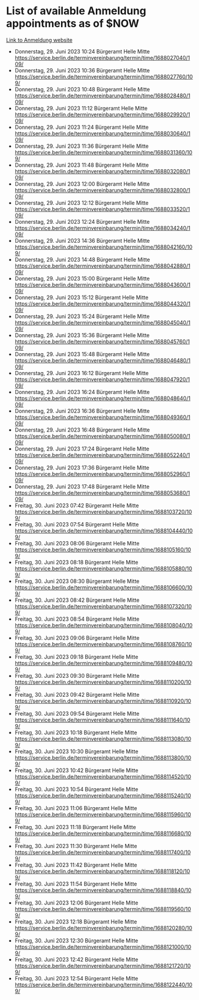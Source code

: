 # List of available Anmeldung appointments as of $NOW
[Link to Anmeldung website](https://service.berlin.de/terminvereinbarung/termin/tag.php?termin=1&anliegen[]=120686&dienstleisterlist=122210,122217,327316,122219,327312,122227,327314,122231,327346,122243,327348,122254,122252,329742,122260,329745,122262,329748,122271,327278,122273,327274,122277,327276,330436,122280,327294,122282,327290,122284,327292,122291,327270,122285,327266,122286,327264,122296,327268,150230,329760,122297,327286,122294,327284,122312,329763,122314,329775,122304,327330,122311,327334,122309,327332,317869,122281,327352,122279,329772,122283,122276,327324,122274,327326,122267,329766,122246,327318,122251,327320,122257,327322,122208,327298,122226,327300&herkunft=http%3A%2F%2Fservice.berlin.de%2Fdienstleistung%2F120686%2F)
- Donnerstag, 29. Juni 2023 10:24 Bürgeramt Helle Mitte https://service.berlin.de/terminvereinbarung/termin/time/1688027040/109/
- Donnerstag, 29. Juni 2023 10:36 Bürgeramt Helle Mitte https://service.berlin.de/terminvereinbarung/termin/time/1688027760/109/
- Donnerstag, 29. Juni 2023 10:48 Bürgeramt Helle Mitte https://service.berlin.de/terminvereinbarung/termin/time/1688028480/109/
- Donnerstag, 29. Juni 2023 11:12 Bürgeramt Helle Mitte https://service.berlin.de/terminvereinbarung/termin/time/1688029920/109/
- Donnerstag, 29. Juni 2023 11:24 Bürgeramt Helle Mitte https://service.berlin.de/terminvereinbarung/termin/time/1688030640/109/
- Donnerstag, 29. Juni 2023 11:36 Bürgeramt Helle Mitte https://service.berlin.de/terminvereinbarung/termin/time/1688031360/109/
- Donnerstag, 29. Juni 2023 11:48 Bürgeramt Helle Mitte https://service.berlin.de/terminvereinbarung/termin/time/1688032080/109/
- Donnerstag, 29. Juni 2023 12:00 Bürgeramt Helle Mitte https://service.berlin.de/terminvereinbarung/termin/time/1688032800/109/
- Donnerstag, 29. Juni 2023 12:12 Bürgeramt Helle Mitte https://service.berlin.de/terminvereinbarung/termin/time/1688033520/109/
- Donnerstag, 29. Juni 2023 12:24 Bürgeramt Helle Mitte https://service.berlin.de/terminvereinbarung/termin/time/1688034240/109/
- Donnerstag, 29. Juni 2023 14:36 Bürgeramt Helle Mitte https://service.berlin.de/terminvereinbarung/termin/time/1688042160/109/
- Donnerstag, 29. Juni 2023 14:48 Bürgeramt Helle Mitte https://service.berlin.de/terminvereinbarung/termin/time/1688042880/109/
- Donnerstag, 29. Juni 2023 15:00 Bürgeramt Helle Mitte https://service.berlin.de/terminvereinbarung/termin/time/1688043600/109/
- Donnerstag, 29. Juni 2023 15:12 Bürgeramt Helle Mitte https://service.berlin.de/terminvereinbarung/termin/time/1688044320/109/
- Donnerstag, 29. Juni 2023 15:24 Bürgeramt Helle Mitte https://service.berlin.de/terminvereinbarung/termin/time/1688045040/109/
- Donnerstag, 29. Juni 2023 15:36 Bürgeramt Helle Mitte https://service.berlin.de/terminvereinbarung/termin/time/1688045760/109/
- Donnerstag, 29. Juni 2023 15:48 Bürgeramt Helle Mitte https://service.berlin.de/terminvereinbarung/termin/time/1688046480/109/
- Donnerstag, 29. Juni 2023 16:12 Bürgeramt Helle Mitte https://service.berlin.de/terminvereinbarung/termin/time/1688047920/109/
- Donnerstag, 29. Juni 2023 16:24 Bürgeramt Helle Mitte https://service.berlin.de/terminvereinbarung/termin/time/1688048640/109/
- Donnerstag, 29. Juni 2023 16:36 Bürgeramt Helle Mitte https://service.berlin.de/terminvereinbarung/termin/time/1688049360/109/
- Donnerstag, 29. Juni 2023 16:48 Bürgeramt Helle Mitte https://service.berlin.de/terminvereinbarung/termin/time/1688050080/109/
- Donnerstag, 29. Juni 2023 17:24 Bürgeramt Helle Mitte https://service.berlin.de/terminvereinbarung/termin/time/1688052240/109/
- Donnerstag, 29. Juni 2023 17:36 Bürgeramt Helle Mitte https://service.berlin.de/terminvereinbarung/termin/time/1688052960/109/
- Donnerstag, 29. Juni 2023 17:48 Bürgeramt Helle Mitte https://service.berlin.de/terminvereinbarung/termin/time/1688053680/109/
- Freitag, 30. Juni 2023 07:42 Bürgeramt Helle Mitte https://service.berlin.de/terminvereinbarung/termin/time/1688103720/109/
- Freitag, 30. Juni 2023 07:54 Bürgeramt Helle Mitte https://service.berlin.de/terminvereinbarung/termin/time/1688104440/109/
- Freitag, 30. Juni 2023 08:06 Bürgeramt Helle Mitte https://service.berlin.de/terminvereinbarung/termin/time/1688105160/109/
- Freitag, 30. Juni 2023 08:18 Bürgeramt Helle Mitte https://service.berlin.de/terminvereinbarung/termin/time/1688105880/109/
- Freitag, 30. Juni 2023 08:30 Bürgeramt Helle Mitte https://service.berlin.de/terminvereinbarung/termin/time/1688106600/109/
- Freitag, 30. Juni 2023 08:42 Bürgeramt Helle Mitte https://service.berlin.de/terminvereinbarung/termin/time/1688107320/109/
- Freitag, 30. Juni 2023 08:54 Bürgeramt Helle Mitte https://service.berlin.de/terminvereinbarung/termin/time/1688108040/109/
- Freitag, 30. Juni 2023 09:06 Bürgeramt Helle Mitte https://service.berlin.de/terminvereinbarung/termin/time/1688108760/109/
- Freitag, 30. Juni 2023 09:18 Bürgeramt Helle Mitte https://service.berlin.de/terminvereinbarung/termin/time/1688109480/109/
- Freitag, 30. Juni 2023 09:30 Bürgeramt Helle Mitte https://service.berlin.de/terminvereinbarung/termin/time/1688110200/109/
- Freitag, 30. Juni 2023 09:42 Bürgeramt Helle Mitte https://service.berlin.de/terminvereinbarung/termin/time/1688110920/109/
- Freitag, 30. Juni 2023 09:54 Bürgeramt Helle Mitte https://service.berlin.de/terminvereinbarung/termin/time/1688111640/109/
- Freitag, 30. Juni 2023 10:18 Bürgeramt Helle Mitte https://service.berlin.de/terminvereinbarung/termin/time/1688113080/109/
- Freitag, 30. Juni 2023 10:30 Bürgeramt Helle Mitte https://service.berlin.de/terminvereinbarung/termin/time/1688113800/109/
- Freitag, 30. Juni 2023 10:42 Bürgeramt Helle Mitte https://service.berlin.de/terminvereinbarung/termin/time/1688114520/109/
- Freitag, 30. Juni 2023 10:54 Bürgeramt Helle Mitte https://service.berlin.de/terminvereinbarung/termin/time/1688115240/109/
- Freitag, 30. Juni 2023 11:06 Bürgeramt Helle Mitte https://service.berlin.de/terminvereinbarung/termin/time/1688115960/109/
- Freitag, 30. Juni 2023 11:18 Bürgeramt Helle Mitte https://service.berlin.de/terminvereinbarung/termin/time/1688116680/109/
- Freitag, 30. Juni 2023 11:30 Bürgeramt Helle Mitte https://service.berlin.de/terminvereinbarung/termin/time/1688117400/109/
- Freitag, 30. Juni 2023 11:42 Bürgeramt Helle Mitte https://service.berlin.de/terminvereinbarung/termin/time/1688118120/109/
- Freitag, 30. Juni 2023 11:54 Bürgeramt Helle Mitte https://service.berlin.de/terminvereinbarung/termin/time/1688118840/109/
- Freitag, 30. Juni 2023 12:06 Bürgeramt Helle Mitte https://service.berlin.de/terminvereinbarung/termin/time/1688119560/109/
- Freitag, 30. Juni 2023 12:18 Bürgeramt Helle Mitte https://service.berlin.de/terminvereinbarung/termin/time/1688120280/109/
- Freitag, 30. Juni 2023 12:30 Bürgeramt Helle Mitte https://service.berlin.de/terminvereinbarung/termin/time/1688121000/109/
- Freitag, 30. Juni 2023 12:42 Bürgeramt Helle Mitte https://service.berlin.de/terminvereinbarung/termin/time/1688121720/109/
- Freitag, 30. Juni 2023 12:54 Bürgeramt Helle Mitte https://service.berlin.de/terminvereinbarung/termin/time/1688122440/109/
